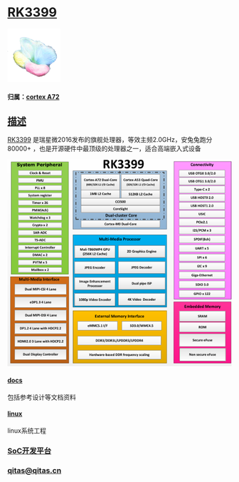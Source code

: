 ﻿# [RK3399](https://github.com/sochub/RK3399)

[![sites](SoC/SoC.png)](http://www.qitas.cn) 

#### 归属：[cortex A72](https://github.com/sochub/CA72)

## [描述](https://github.com/sochub/RK3399/wiki) 

[RK3399](http://www.rock-chips.com/a/cn/product/RK33xilie/2016/0419/759.html) 是瑞星微2016发布的旗舰处理器，等效主频2.0GHz，安兔兔跑分80000+ ，也是开源硬件中最顶级的处理器之一，适合高端嵌入式设备

[![sites](docs/RK3399.png)](docs)

#### [docs](docs/)

包括参考设计等文档资料

#### [linux](linux/)

linux系统工程

###  [SoC开发平台](http://www.qitas.cn)   

###  qitas@qitas.cn
